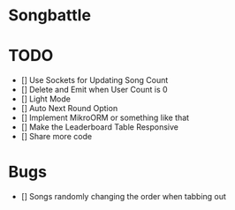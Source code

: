 # Songbattle

# TODO
- [] Use Sockets for Updating Song Count
- [] Delete and Emit when User Count is 0
- [] Light Mode
- [] Auto Next Round Option
- [] Implement MikroORM or something like that
- [] Make the Leaderboard Table Responsive
- [] Share more code

# Bugs
- [] Songs randomly changing the order when tabbing out
